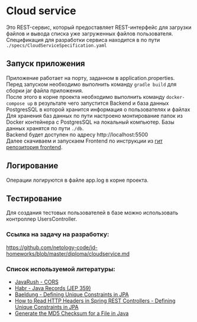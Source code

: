 # Cloud service

Это REST-сервис, который предоставляет REST-интерфейс для загрузки файлов и вывода списка уже загруженных файлов пользователя.<br>
Спецификация для разработки сервиса находится в по пути `./specs/CloudServiceSpecification.yaml`

## Запуск приложения

Приложение работает на порту, заданном в application.properties.<br>
Перед запуском необходимо выполнить команду `gradle build` для сборки jar файла приложения.<br> 
После этого в корне проекта необходимо выполнить команду `docker-compose up` в результате чего запустится Backend и база данных<br>
PostgresSQL в которой хранится информация о пользователях и файлах<br>
Для хранения баз данных по пути настроено монтирование папок из Docker контейнера с PostgresSQL на локальный компьютер. Базы данных
хранятся по пути `./db`.<br>
Backend будет доступен по адресу http://localhost:5500<br>
Далее скачиваем и запускаем Frontend по инструкции из [гит репозитория frontend](https://github.com/netology-code/jd-homeworks/tree/master/diploma/netology-diplom-frontend).

## Логирование
Операции логируются в файле app.log в корне проекта.

## Тестирование
Для создания тестовых пользователей в базе можно использовать контроллер UsersController.

### Ссылка на задачу на разработку:
https://github.com/netology-code/jd-homeworks/blob/master/diploma/cloudservice.md

### Список используемой литературы:
- [JavaRush - CORS](https://javarush.com/quests/lectures/questspring.level04.lecture25)
- [Habr - Java Records (JEP 359)](https://habr.com/ru/articles/487308/)
- [Baeldung - Defining Unique Constraints in JPA](https://www.baeldung.com/jpa-unique-constraints)
- [How to Read HTTP Headers in Spring REST Controllers - Defining Unique Constraints in JPA](https://www.baeldung.com/spring-rest-http-headers)
- [Generate the MD5 Checksum for a File in Java](https://www.baeldung.com/java-md5-checksum-file)